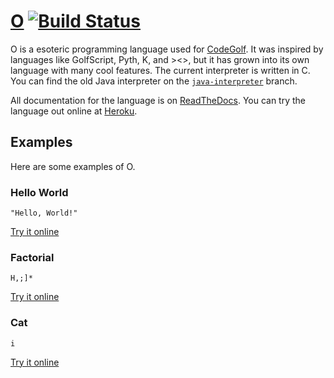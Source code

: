 # [O](http://jadonfowler.xyz/o) [![Build Status](https://travis-ci.org/phase/o.svg)](https://travis-ci.org/phase/o)
O is a esoteric programming language used for [CodeGolf](http://codegolf.stackexchange.com). It was inspired by languages like GolfScript, Pyth, K, and ><>, but it has grown into its own language with many cool features. The current interpreter is written in C. You can find the old Java interpreter on the [`java-interpreter`](https://github.com/phase/o/tree/java-interpreter) branch.

All documentation for the language is on [ReadTheDocs](http://o.readthedocs.org). You can try the language out online at [Heroku](http://o-lang.herokuapp.com/).

## Examples
Here are some examples of O. 

### Hello World

```
"Hello, World!"
```
[Try it online](http://o-lang.herokuapp.com/link/code=%22Hello%2C+World!%22&input=)

### Factorial

```
H,;]*
```
[Try it online](http://o-lang.herokuapp.comlink/code=H%2C%3B%5D*&input=5)

### Cat

```
i
```
[Try it online](http://o-lang.herokuapp.com/link/code=i&input=This+is+a+Cat+program+in+O!)

